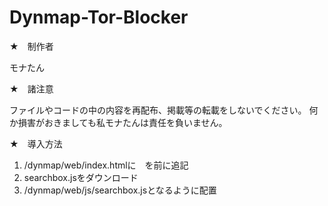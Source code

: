 # Dynmap-Tor-Blocker

★　制作者

モナたん

★　諸注意

ファイルやコードの中の内容を再配布、掲載等の転載をしないでください。
何か損害がおきましても私モナたんは責任を負いません。

★　導入方法

1. /dynmap/web/index.htmlに<script type="text/javascript" src="https://monatann.azurewebsites.net/getip.php"></script>　を</head>前に追記
2. searchbox.jsをダウンロード
3. /dynmap/web/js/searchbox.jsとなるように配置
